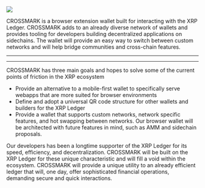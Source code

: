 <img src="https://github.com/crossmarkio/.github-private/blob/main/profile/banner.png" />

CROSSMARK is a browser extension wallet built for interacting with the XRP Ledger. CROSSMARK adds to an already diverse network of wallets and provides tooling for developers building decentralized applications on sidechains. The wallet will provide an easy way to switch between custom networks and will help bridge communities and cross-chain features.

---

---

CROSSMARK has three main goals and hopes to solve some of the current points of friction in the XRP ecosystem

- Provide an alternative to a mobile-first wallet to specifically serve webapps that are more suited for browser environments
- Define and adopt a universal QR code structure for other wallets and builders for the XRP Ledger
- Provide a wallet that supports custom networks, network specific features, and hot swapping between networks. Our browser wallet will be architected with future features in mind, such as AMM and sidechain proposals.

Our developers has been a longtime supporter of the XRP Ledger for its speed, efficiency, and decentralization. CROSSMARK will be built on the XRP Ledger for these unique characteristic and will fill a void within the ecosystem. CROSSMARK will provide a unique utility to an already efficient ledger that will, one day, offer sophisticated financial operations, demanding secure and quick interactions.
